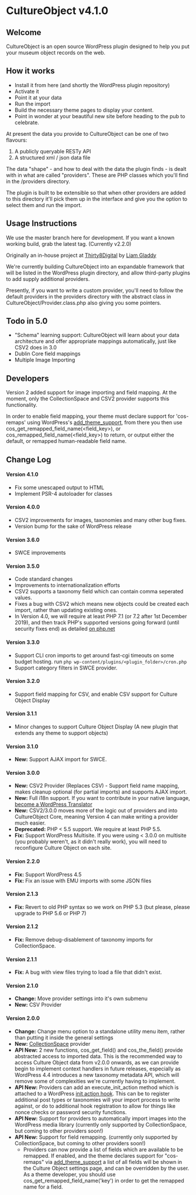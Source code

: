 CultureObject v4.1.0
====================

Welcome
---------------------
CultureObject is an open source WordPress plugin designed to help you put your museum object records on the web.


How it works
---------------------

* Install it from here (and shortly the WordPress plugin repository)
* Activate it
* Point it at your data
* Run the import
* Build the necessary theme pages to display your content. 
* Point in wonder at your beautiful new site before heading to the pub to celebrate.

At present the data you provide to CultureObject can be one of two flavours:

1. A publicly queryable RESTy API
2. A structured xml / json data file

The data "shape" - and how to deal with the data the plugin finds - is dealt with in what are called "providers". These are PHP classes which you'll find in the /providers directory.

The plugin is built to be extensible so that when other providers are added to this directory it'll pick them up in the interface and give you the option to select them and run the import.


Usage Instructions
---------------------
We use the master branch here for development. If you want a known working build, grab the latest tag. (Currently v2.2.0)

Originally an in-house project at [Thirty8Digital](http://www.thirty8.co.uk) by [Liam Gladdy](https://gladdy.uk)

We're currently building CultureObject into an expandable framework that will be listed in the WordPress plugin directory, and allow third-party plugins to add supply additional providers.

Presently, if you want to write a custom provider, you'll need to follow the default providers in the providers directory with the abstract class in CultureObject/Provider.class.php also giving you some pointers.

Todo in 5.0
---------------------

* "Schema" learning support: CultureObject will learn about your data architecture and offer appropriate mappings automatically, just like CSV2 does in 3.0
* Dublin Core field mappings
* Multiple Image Importing

Developers
---------------------

Version 2 added support for image importing and field mapping. At the moment, only the CollectionSpace and CSV2 provider supports this functionality.

In order to enable field mapping, your theme must declare support for 'cos-remaps' using WordPress's [add_theme_support](http://codex.wordpress.org/Function_Reference/add_theme_support), from there you then use cos_get_remapped_field_name(<field_key>), or cos_remapped_field_name(<field_key>) to return, or output either the default, or remapped human-readable field name.

Change Log
---------------------

#### Version 4.1.0
* Fix some unescaped output to HTML
* Implement PSR-4 autoloader for classes

#### Version 4.0.0
* CSV2 improvements for images, taxonomies and many other bug fixes.
* Version bump for the sake of WordPress release

#### Version 3.6.0
* SWCE improvements

#### Version 3.5.0
* Code standard changes
* Improvements to internationalization efforts
* CSV2 supports a taxonomy field which can contain comma seperated values.
* Fixes a bug with CSV2 which means new objects could be created each import, rather than updating existing ones.
* In Version 4.0, we will require at least PHP 7.1 (or 7.2 after 1st December 2019), and then track PHP's supported versions going forward (until security fixes end) as detailed [on php.net](https://www.php.net/supported-versions.php)

#### Version 3.3.0
* Support CLI cron imports to get around fast-cgi timeouts on some budget hosting. run `php wp-content/plugins/<plugin_folder>/cron.php`
* Support category filters in SWCE provider.

#### Version 3.2.0
* Support field mapping for CSV, and enable CSV support for Culture Object Display

#### Version 3.1.1
* Minor changes to support Culture Object Display (A new plugin that extends any theme to support objects)

#### Version 3.1.0
* **New:** Support AJAX import for SWCE.

#### Version 3.0.0
* **New:** CSV2 Provider (Replaces CSV) - Support field name mapping, makes cleanup optional (for partial imports) and supports AJAX import.
* **New:** Full i18n support. If you want to contribute in your native language, [become a WordPress Translator](https://translate.wordpress.org/projects/wp-plugins/culture-object)
* **New:** CSV2/3.0.0 moves more of the logic out of providers and into CultureObject Core, meaning Version 4 can make writing a provider much easier.
* **Deprecated:** PHP < 5.5 support. We require at least PHP 5.5.
* **Fix:** Support WordPress Multisite. If you were using < 3.0.0 on multisite (you probably weren't, as it didn't really work), you will need to reconfigure Culture Object on each site.

#### Version 2.2.0
* **Fix:** Support WordPress 4.5
* **Fix:** Fix an issue with EMU imports with some JSON files

#### Version 2.1.3
* **Fix:** Revert to old PHP syntax so we work on PHP 5.3 (but please, please upgrade to PHP 5.6 or PHP 7)

#### Version 2.1.2
* **Fix:** Remove debug-disablement of taxonomy imports for CollectionSpace.

#### Version 2.1.1
* **Fix:** A bug with view files trying to load a file that didn't exist.

#### Version 2.1.0
* **Change:** Move provider settings into it's own submenu
* **New:** CSV Provider

#### Version 2.0.0
* **Change:** Change menu option to a standalone utility menu item, rather than putting it inside the general settings
* **New:** [CollectionSpace](http://www.collectionspace.org) provider
* **API New:** 2 new functions, cos_get_field() and cos_the_field() provide abstracted access to imported data. This is the recommended way to access Culture Object data from v2.0.0 onwards, as we can provide begin to implement context handlers in future releases, especially as WordPress 4.4 introduces a new taxonomy metadata API, which will remove some of complexities we're currently having to implement.
* **API New:** Providers can add an execute_init_action method which is attached to a WordPress [init action hook](https://codex.wordpress.org/Plugin_API/Action_Reference/init). This can be to register additional post types or taxonomies will your import process to write against, or do to additional hook registration to allow for things like nonce checks or password security functions.
* **API New:** Support for providers to automatically import images into the WordPress media library (currently only supported by CollectionSpace, but coming to other providers soon!)
* **API New:** Support for field remapping. (currently only supported by CollectionSpace, but coming to other providers soon!)
    * Providers can now provide a list of fields which are available to be remapped. If enabled, and the theme declares support for "cos-remaps" via [add_theme_support](http://codex.wordpress.org/Function_Reference/add_theme_support) a list of all fields will be shown in the Culture Object settings page, and can be overridden by the user. As a theme developer, you should use cos_get_remapped_field_name('key') in order to get the remapped name for a field.

